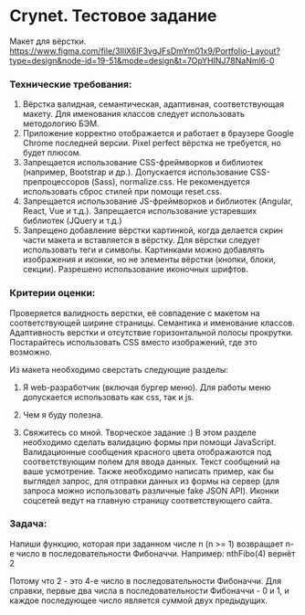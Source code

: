 # Crynet. Тестовое задание        
Макет для вёрстки.
https://www.figma.com/file/3IliX6lF3vgJFsDmYm01x9/Portfolio-Layout?type=design&node-id=19-51&mode=design&t=7OpYHINJ78NaNml6-0

### Технические требования:

1. Вёрстка валидная, семантическая, адаптивная, соответствующая макету. Для именования классов следует использовать методологию БЭМ.
2. Приложение корректно отображается и работает в браузере Google Chrome последней версии. Pixel perfect вёрстка не требуется, но будет плюсом.
3. Запрещается использование CSS-фреймворков и библиотек (например, Bootstrap и др.). Допускается использование CSS-препроцессоров (Sass), normalize.css. Не рекомендуется использовать сброс стилей при помощи reset.css.
4. Запрещается использование JS-фреймворков и библиотек (Angular, React, Vue и т.д.). Запрещается использование устаревших библиотек (JQuery и т.д.)
5. Запрещено добавление вёрстки картинкой, когда делается скрин части макета и вставляется в вёрстку. Для вёрстки следует использовать теги и символы. Картинками можно добавлять изображения и иконки, но не элементы вёрстки (кнопки, блоки, секции). Разрешено использование иконочных шрифтов.

### Критерии оценки:

Проверяется валидность верстки, её совпадение с макетом на соответствующей ширине страницы. Семантика и именование классов. Адаптивность верстки и отсутствие горизонтальной полосы прокрутки. Постарайтесь использовать CSS вместо изображений, где это возможно.

Из макета необходимо сверстать следующие разделы:

1. Я web-разработчик (включая бургер меню).
Для работы меню допускается использовать как css, так и js.

2. Чем я буду полезна.

3. Свяжитесь со мной. Творческое задание :)
В этом разделе необходимо сделать валидацию формы при помощи JavaScript. Валидационные сообщения красного цвета отображаются под соответствующим полем для ввода данных. Текст сообщений на ваше усмотрение. Также необходимо написать пример, как бы выглядел запрос, для отправки данных из формы на сервер (для запроса можно использовать различные fake JSON API). Иконки соцсетей ведут на главную страницу соответствующего сайта.

### Задача:
Напиши функцию, которая при заданном числе n (n >= 1) возвращает n-е число в последовательности Фибоначчи.
Например:
 nthFibo(4) вернёт 2

Потому что 2 - это 4-е число в последовательности Фибоначчи.
Для справки, первые два числа в последовательности Фибоначчи - 0 и 1, и каждое последующее число является суммой двух предыдущих.

